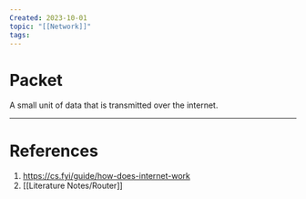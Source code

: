 ```yaml
---
Created: 2023-10-01
topic: "[[Network]]"
tags:
---
```

# Packet
A small unit of data that is transmitted over the internet.

---
# References
1. https://cs.fyi/guide/how-does-internet-work
2. [[Literature Notes/Router]]